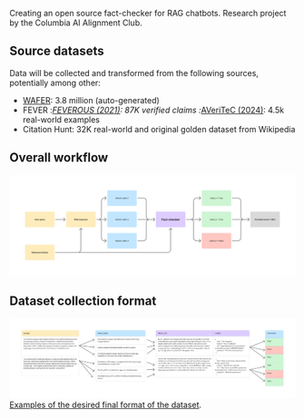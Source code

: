 Creating an open source fact-checker for RAG chatbots. Research project by the Columbia AI Alignment Club.

## Source datasets
Data will be collected and transformed from the following sources, potentially among other:
* [WAFER](https://github.com/facebookresearch/side/blob/main/datasets/WAFER.md): 3.8 million (auto-generated)
* FEVER
:*[FEVEROUS (2021)](https://fever.ai/dataset/feverous.html): 87K verified claims 
:*[AVeriTeC (2024)](https://fever.ai/dataset/averitec.html): 4.5k real-world examples
* Citation Hunt: 32K real-world and original golden dataset from Wikipedia 

## Overall workflow
![Overall workflow](project/Fact-Checker%20Workflow.jpg)

## Dataset collection format
![Desired format of the dataset](project/Fact-Checker.jpg)
[Examples of the desired final format of the dataset](https://docs.google.com/spreadsheets/d/10Dg2ox2oGiAoHKWaFDzwj_JAPou9FBGvbhlXQOjt1xQ/edit?usp=sharing). 
